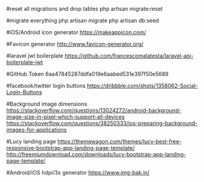 #reset all migrations and drop tables
php artisan migrate:reset

#migrate everything
php artisan migrate
php artisan db:seed

#iOS/Android icon generator
https://makeappicon.com/

#Favicon generator
http://www.favicon-generator.org/

#laravel jwt boilerplate
https://github.com/francescomalatesta/laravel-api-boilerplate-jwt

#GitHub Token
6aa47845287ddfa019e6aabed531e397f50e5689

#facebook/twitter login buttons
https://dribbble.com/shots/1358062-Social-Login-Buttons

#Background image dimensions 
https://stackoverflow.com/questions/13024272/android-background-image-size-in-pixel-which-support-all-devices
https://stackoverflow.com/questions/38250333/ios-preparing-background-images-for-applications

#Lucy landing page
https://themewagon.com/themes/lucy-best-free-responsive-bootstrap-app-landing-page-template/
http://freemiumdownload.com/downloads/lucy-bootstrap-app-landing-page-template/

#Android/iOS hdpi/3x generator 
https://www.img-bak.in/